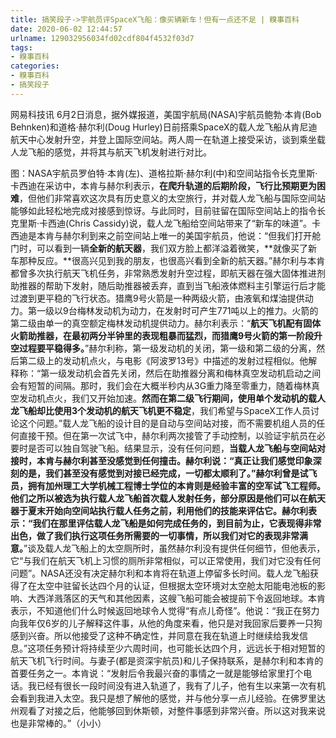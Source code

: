 ```yaml
---
title: 搞笑段子->宇航员评SpaceX飞船：像买辆新车！但有一点还不足 | 糗事百科
date: 2020-06-02 12:44:57
urlname: 129032956034fd02cdf804f4532f03d7
tags: 
- 糗事百科
categories:
- 糗事百科
- 搞笑段子
---
```

网易科技讯 6月2日消息，据外媒报道，美国宇航局(NASA)宇航员鲍勃·本肯(Bob Behnken)和道格·赫尔利(Doug Hurley)日前搭乘SpaceX的载人龙飞船从肯尼迪航天中心发射升空，并登上国际空间站。两人周一在轨道上接受采访，谈到乘坐载人龙飞船的感觉，并将其与航天飞机发射进行对比。

图：NASA宇航员罗伯特·本肯(左)、道格拉斯·赫尔利(中)和空间站指令长克里斯·卡西迪在采访中，本肯与赫尔利表示，**在爬升轨道的后期阶段，飞行比预期更为困难**，但他们非常喜欢这次具有历史意义的太空旅行，并对载人龙飞船与国际空间站能够如此轻松地完成对接感到惊讶。与此同时，目前驻留在国际空间站上的指令长克里斯·卡西迪(Chris Cassidy)说，载人龙飞船给空间站带来了“新车的味道”。卡西迪是本肯与赫尔利到来之前空间站上唯一的美国宇航员，他说：“但我们打开舱门时，可以看到一辆**全新的航天器**，我们双方脸上都洋溢着微笑，**就像买了新车那种反应。**很高兴见到我的朋友，也很高兴看到全新的航天器。”赫尔利与本肯都曾多次执行航天飞机任务，非常熟悉发射升空过程，即航天器在强大固体推进剂助推器的帮助下发射，随后助推器被丢弃，直到当飞船液体燃料主引擎运行后才能过渡到更平稳的飞行状态。猎鹰9号火箭是一种两级火箭，由液氧和煤油提供动力。第一级以9台梅林发动机为动力，在发射时可产生771吨以上的推力。火箭的第二级由单一的真空额定梅林发动机提供动力。赫尔利表示：“**航天飞机配有固体火箭助推器，在最初两分半钟里的表现粗暴而猛烈，而猎鹰9号火箭的第一阶段升空过程要平稳得多。**”赫尔利称，第一级发动机的关闭，第一级和第二级的分离，然后第二级上的发动机点火，与电影《阿波罗13号》中描述的发射过程相似。他解释称：“第一级发动机会首先关闭，然后在助推器分离和梅林真空发动机启动之间会有短暂的间隔。那时，我们会在大概半秒内从3G重力降至零重力，随着梅林真空发动机点火，我们又开始加速。**然而在第二级飞行期间，使用单个发动机的载人龙飞船却比使用3个发动机的航天飞机更不稳定**，我们希望与SpaceX工作人员讨论这个问题。”载人龙飞船的设计目的是自动与空间站对接，而不需要机组人员的任何直接干预。但在第一次试飞中，赫尔利两次接管了手动控制，以验证宇航员在必要时是否可以独自驾驶飞船。结果显示，没有任何问题，**当载人龙飞船与空间站对接时，本肯与赫尔利甚至没感觉到任何撞击。**赫尔利说：“真正让我们感觉印象深刻的是，我们甚至没有感觉到对接已经完成，一切都太顺利了。”赫尔利曾是试飞员，拥有加州理工大学机械工程博士学位的本肯则是经验丰富的空军试飞工程师。他们之所以被选为执行载人龙飞船首次载人发射任务，部分原因是他们可以在航天器于夏末开始向空间站执行载人任务之前，利用他们的技能来评估它。赫尔利表示：“我们在那里评估载人龙飞船是如何完成任务的，到目前为止，它表现得非常出色，做了我们执行这项任务所需要的一切事情，所以**我们对它的表现非常满意。**”谈及载人龙飞船上的太空厕所时，虽然赫尔利没有提供任何细节，但他表示，它“与我们在航天飞机上习惯的厕所非常相似，可以正常使用，我们对它没有任何问题”。NASA还没有决定赫尔利和本肯将在轨道上停留多长时间。载人龙飞船获得了在太空中驻留长达四个月的认证，但根据太空环境对太空舱太阳能电池板的影响、大西洋溅落区的天气和其他因素，这艘飞船可能会被提前下令返回地球。本肯表示，不知道他们什么时候返回地球令人觉得“有点儿奇怪”。他说：“我正在努力向我年仅6岁的儿子解释这件事，从他的角度来看，他只是对我回家后要养一只狗感到兴奋。所以他接受了这种不确定性，并同意在我在轨道上时继续给我发信息。”这项任务预计将持续至少六周时间，也可能长达四个月，远远长于相对短暂的航天飞机飞行时间。与妻子(都是资深宇航员)和儿子保持联系，是赫尔利和本肯的首要任务之一。本肯说：“发射后令我最兴奋的事情之一就是能够给家里打个电话。我已经有很长一段时间没有进入轨道了，我有了儿子，他有生以来第一次有机会看到我进入太空。我只是想了解他的感觉，并与他分享一点儿经验。在佛罗里达州观看了对接之后，他能够回到休斯顿，对整件事感到非常兴奋。所以这对我来说也是非常棒的。”（小小）


